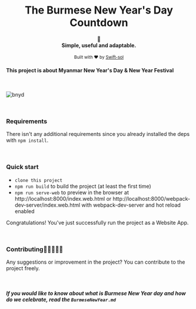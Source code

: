 <h1 align="center">The Burmese New Year's Day Countdown</h1>
<div align="center">
	  📝
</div>
<div align="center">
  <strong>Simple, useful and adaptable.</strong>
</div>
<br/>

<div align="center">
<sub>Built with ❤ by  <a href="https://t.me/ThiriSan">Swift-sol</a> 
</div>
		
		
		
</div>

#### This project is about Myanmar New Year's Day & New Year Festival

 <br>
 
![bnyd](https://user-images.githubusercontent.com/62746283/93990215-dfdb8b00-fdb0-11ea-94aa-405f2cafbe3e.PNG)

<br>

### Requirements 

There isn't any additional requirements since you already installed the deps with `npm install`.


<br>

### Quick start
- `clone this project`
- `npm run build` to build the project (at least the first time)
- `npm run serve-web` to preview in the browser at http://localhost:8000/index.web.html or http://localhost:8000/webpack-dev-server/index.web.html with webpack-dev-server and hot reload enabled

Congratulations! You've just successfully run the project as a Website App.

 <br>

### Contributing🧑🏻‍🤝‍🧑🏽
Any suggestions or improvement in the project? You can contribute to the project freely. 

<br>


##### If you would like to know about what is Burmese New Year day and how do we celebrate, read the `BurmeseNewYear.md`

